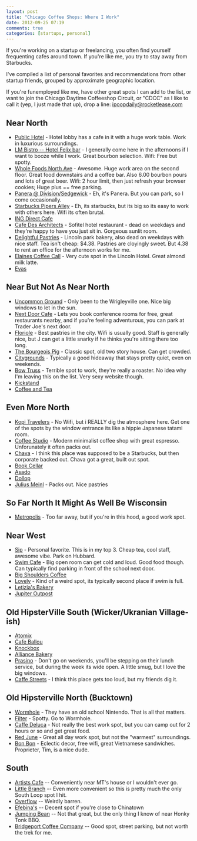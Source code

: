 ```yaml
---
layout: post
title: "Chicago Coffee Shops: Where I Work"
date: 2012-09-25 07:19
comments: true
categories: [startups, personal]
---
```


If you're working on a startup or freelancing, you often find yourself frequenting cafes around town. If you're like me, you try to stay away from Starbucks.

I've compiled a list of personal favorites and recommendations from other startup friends, grouped by approximate geographic location.

If you're funemployed like me, have other great spots I can add to the list, or want to join the Chicago Daytime Coffeeshop Circuit, or "CDCC" as I like to call it (yep, I just made that up), drop a line: ipoopdaily@rocketlease.com

## Near North ##

+ [Public Hotel](http://www.pumproom.com/) - Hotel lobby has a cafe in it with a huge work table. Work in luxurious surroundings.
+ [LM Bistro -- Hotel Felix bar](http://lmrestaurant.com/home.html) - I generally come here in the afternoons if I want to booze while I work. Great bourbon selection. Wifi: Free but spotty.
+ [Whole Foods North Ave](http://wholefoodsmarket.com/stores/lincolnpark) - Awesome. Huge work area on the second floor. Great food downstairs and a coffee bar. Also 6.00 bourbon pours and lots of great beer. Wifi: 2 hour limit, then just refresh your browser cookies; Huge plus == free parking.
+ [Panera @ Division/Sedgewick](http://www.yelp.com/biz/panera-bread-chicago-14) - Eh, it's Panera. But you can park, so I come occasionally.
+ [Starbucks Pipers Alley](http://www.yelp.com/biz/starbucks-chicago-114) - Eh, its starbucks, but its big so its easy to work with others here. Wifi its often brutal.
+ [ING Direct Cafe](http://www.yelp.com/biz/ing-direct-cafe-chicago)
+ [Cafe Des Architects](http://www.cafedesarchitectes.com/) - Sofitel hotel restaurant - dead on weekdays and they're happy to have you just sit in. Gorgeous sunlit room.
+ [Delightful Pastries](http://www.delightfulpastries.com/) - Lincoln park bakery, also dead on weekdays with nice staff. Tea isn't cheap: $4.38. Pastries are cloyingly sweet. But 4.38 to rent an office for the afternoon works for me.
+ [Elaines Coffee Call](http://www.yelp.com/biz/elaines-coffee-call-chicago) - Very cute spot in the Lincoln Hotel. Great almond milk latte.
+ [Evas](http://www.yelp.com/biz/evas-cafe-chicago-2)

## Near But Not As Near North ##

+ [Uncommon Ground](http://www.uncommonground.com/) - Only been to the Wrigleyville one. Nice big windows to let in the sun.
+ [Next Door Cafe](https://www.nextdoorchi.com/) - Lets you book conference rooms for free, great restaurants nearby, and if you're feeling adventurous, you can park at Trader Joe's next door.
+ [Floriole](http://www.floriole.com/) - Best pastries in the city. Wifi is usually good. Staff is generally nice, but J can get a little snarky if he thinks you're sitting there too long.
+ [The Bourgeois Pig](http://www.thebourgeoispigcafe.com/) - Classic spot, old two story house. Can get crowded.
+ [Citygrounds](http://www.citygroundschicago.com/) - Typically a good hideaway that stays pretty quiet, even on weekends.
+ [Bow Truss](http://bowtruss.com/) - Terrible spot to work, they're really a roaster. No idea why I'm leaving this on the list. Very sexy website though.
+ [Kickstand](http://kickstandcoffee.com/)
+ [Coffee and Tea](http://www.coffeeandtea.com/)

## Even More North ##

+ [Kopi Travelers](http://www.yelp.com/biz/kopi-travelers-cafe-chicago) - No Wifi, but i REALLY dig the atmosphere here. Get one of the spots by the window entrance its like a hippie Japanese tatami room.
+ [Coffee Studio](http://www.thecoffeestudio.com/) - Modern minimalist coffee shop with great espresso. Unforunately it often packs out.
+ [Chava](http://chavacafe.com/) - I think this place was supposed to be a Starbucks, but then corporate backed out. Chava got a great, built out spot.
+ [Book Cellar](http://www.bookcellarinc.com/cafe)
+ [Asado](http://www.asadocoffee.com/)
+ [Dollop](http://www.dollopcoffee.com/)
+ [Julius Meinl](http://www.yelp.com/biz/julius-meinl-chicago-2) - Packs out. Nice pastries

## So Far North It Might As Well Be Wisconsin ##

+ [Metropolis](http://www.metropoliscoffee.com/) - Too far away, but if you're in this hood, a good work spot.

## Near West ##

+ [Sip](http://www.yelp.com/biz/sip-coffee-house-and-garden-chicago) - Personal favorite. This is in my top 3. Cheap tea, cool staff, awesome vibe. Park on Hubbard.
+ [Swim Cafe](http://swimcafe.com/) - Big open room can get cold and loud. Good food though. Can typically find parking in front of the school next door.
+ [Big Shoulders Coffee](http://bigshoulderscoffee.com/)
+ [Lovely](http://www.lovelybakeshop.com/home.php) - Kind of a weird spot, its typically second place if swim is full.
+ [Letizia's Bakery](http://www.yelp.com/biz/letizias-natural-bakery-chicago)
+ [Jupiter Outpost](http://www.jupiteroutpost.com/)

## Old HipsterVille South (Wicker/Ukranian Village-ish) ##

+ [Atomix](http://www.facebook.com/pages/Atomix-Coffee-Shop/83455341497)
+ [Cafe Ballou](http://www.cafeballouchicago.com/)
+ [Knockbox](http://www.knockboxcafe.com/)
+ [Alliance Bakery](http://www.alliance-bakery.com/)
+ [Prasino](http://www.prasino.com/locations_chicago.html) - Don't go on weekends, you'll be stepping on their lunch service, but during the week its wide open.  A little smug, but I love the big windows.
+ [Caffe Streets](http://caffestreets.com/) - I think this place gets too loud, but my friends dig it.

## Old Hipsterville North (Bucktown) ##

+ [Wormhole](http://thewormhole.us/) - They have an old school Nintendo. That is all that matters.
+ [Filter](http://www.yelp.com/biz/filter-chicago) - Spotty. Go to Wormhole.
+ [Caffe Deluca](http://caffedeluca.com/) - Not really the best work spot, but you can camp out for 2 hours or so and get great food.
+ [Red June](http://www.redjunecafe.com/) - Great all day work spot, but not the "warmest" surroundings.
+ [Bon Bon](http://bonbonsandwiches.com/) - Eclectic decor, free wifi, great Vietnamese sandwiches. Proprieter, Tim, is a nice dude.


## South ##

+ [Artists Cafe](http://www.artists-cafe.com/) -- Conveniently near MT's house or I wouldn't ever go.
+ [Little Branch](http://www.littlebranchcafe.com/) -- Even more convenient so this is pretty much the only South Loop spot I hit.
+ [Overflow](http://www.overflowcoffeebar.org/) -- Weirdly barren.
+ [Efebina's](http://www.efebinascafe.com/) -- Decent spot if you're close to Chinatown
+ [Jumping Bean](http://www.yelp.com/biz/cafe-jumping-bean-chicago) -- Not that great, but the only thing I know of near Honky Tonk BBQ.
+ [Bridgeport Coffee Company](http://www.bridgeportcoffeecompany.com/) -- Good spot, street parking, but not worth the trek for me.
